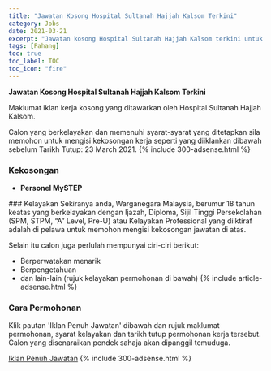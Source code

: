 ```yaml
---
title: "Jawatan Kosong Hospital Sultanah Hajjah Kalsom Terkini" 
category: Jobs 
date: 2021-03-21 
excerpt: "Jawatan kosong Hospital Sultanah Hajjah Kalsom terkini untuk kekosongan Personel MySTEP" 
tags: [Pahang] 
toc: true 
toc_label: TOC 
toc_icon: "fire" 
--- 
```


**Jawatan Kosong Hospital Sultanah Hajjah Kalsom Terkini**

Maklumat iklan kerja kosong yang ditawarkan oleh Hospital Sultanah Hajjah Kalsom. 

Calon yang berkelayakan dan memenuhi syarat-syarat yang ditetapkan sila memohon untuk mengisi kekosongan kerja seperti yang diiklankan dibawah sebelum Tarikh Tutup: 23 March 2021. 
{% include 300-adsense.html %} 
### Kekosongan 
<ul>
<li><strong>Personel MySTEP&#160;</strong></li>
</ul> 
### Kelayakan 
Sekiranya anda, Warganegara Malaysia, berumur 18 tahun keatas yang berkelayakan dengan Ijazah, Diploma, Sijil Tinggi Persekolahan (SPM, STPM, “A” Level, Pre-U) atau Kelayakan Professional yang diiktiraf adalah di pelawa untuk memohon mengisi kekosongan jawatan di atas.

Selain itu calon juga perlulah mempunyai ciri-ciri berikut:
- Berperwatakan menarik
- Berpengetahuan
- dan lain-lain (rujuk kelayakan permohonan di bawah) 
{% include article-adsense.html %} 
### Cara Permohonan 
Klik pautan 'Iklan Penuh Jawatan' dibawah dan rujuk maklumat permohonan, syarat kelayakan dan tarikh tutup permohonan kerja tersebut.
Calon yang disenaraikan pendek sahaja akan dipanggil temuduga.

<a href="http://infokerjaya.org/hospital-sultanah-hajjah-kalsom/" class="btn btn--info" target="_blank" rel="nofollow noopenner">Iklan Penuh Jawatan</a> 
{% include 300-adsense.html %} 